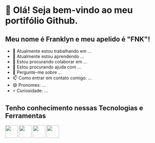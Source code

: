# 👋 Olá! Seja bem-vindo ao meu portifólio Github.
## Meu nome é Franklyn e meu apelido é "FNK"!


- 🔭 Atualmente estou trabalhando em ...
- 🌱 Atualmente estou aprendendo ...
- 👯 Estou procurando colaborar em ...
- 🤔 Estou procurando ajuda com ...
- 💬 Pergunte-me sobre ...
- 📫 Como entrar em contato comigo: ...
- 😄 Pronomes: ...
- ⚡ Curiosidade: ...

## Tenho conhecimento nessas Tecnologias e Ferramentas
<img src="https://cdn.jsdelivr.net/gh/devicons/devicon@latest/icons/javascript/javascript-original.svg" width="40" height="40"/>  <img src="https://cdn.jsdelivr.net/gh/devicons/devicon@latest/icons/react/react-original-wordmark.svg" width="40" height="40"/>  <img src="https://cdn.jsdelivr.net/gh/devicons/devicon@latest/icons/typescript/typescript-original.svg" width="40" height="40"/>  <img src="https://cdn.jsdelivr.net/gh/devicons/devicon@latest/icons/nodejs/nodejs-original-wordmark.svg" width="40" height="40"/>
          
          
          


